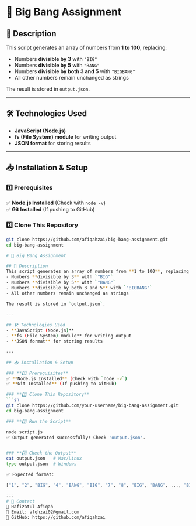 # 🚀 Big Bang Assignment

## 📌 Description  
This script generates an array of numbers from **1 to 100**, replacing:  
- Numbers **divisible by 3** with `"BIG"`  
- Numbers **divisible by 5** with `"BANG"`  
- Numbers **divisible by both 3 and 5** with `"BIGBANG"`  
- All other numbers remain unchanged as strings  

The result is stored in `output.json`.

---

## 🛠️ Technologies Used  
- **JavaScript (Node.js)**
- **fs (File System) module** for writing output
- **JSON format** for storing results

---

## 📥 Installation & Setup  

### **1️⃣ Prerequisites**  
✅ **Node.js Installed** (Check with `node -v`)  
✅ **Git Installed** (If pushing to GitHub)

### **2️⃣ Clone This Repository**
```sh
git clone https://github.com/afiqahzai/big-bang-assignment.git
cd big-bang-assignment

# 🚀 Big Bang Assignment

## 📌 Description  
This script generates an array of numbers from **1 to 100**, replacing:  
- Numbers **divisible by 3** with `"BIG"`  
- Numbers **divisible by 5** with `"BANG"`  
- Numbers **divisible by both 3 and 5** with `"BIGBANG"`  
- All other numbers remain unchanged as strings  

The result is stored in `output.json`.

---

## 🛠️ Technologies Used  
- **JavaScript (Node.js)**
- **fs (File System) module** for writing output
- **JSON format** for storing results

---

## 📥 Installation & Setup  

### **1️⃣ Prerequisites**  
✅ **Node.js Installed** (Check with `node -v`)  
✅ **Git Installed** (If pushing to GitHub)

### **2️⃣ Clone This Repository**
```sh
git clone https://github.com/your-username/big-bang-assignment.git
cd big-bang-assignment

### **3️⃣ Run the Script**

node script.js
✅ Output generated successfully! Check 'output.json'.


### **4️⃣ Check the Output**
cat output.json   # Mac/Linux
type output.json  # Windows

✅ Expected format:

["1", "2", "BIG", "4", "BANG", "BIG", "7", "8", "BIG", "BANG", ..., "BIGBANG"]

---
# 📧 Contact
👤 Hafizatul Afiqah
📩 Email: afqhzai02@gmail.com
🔗 GitHub: https://github.com/afiqahzai


